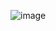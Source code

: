 ![image](https://github.com/gurjeetsinghvirdee/W3Schools-Frontend-Development-Exercises/assets/73753957/22e7cb5b-7aa0-4440-ab6d-dea81e29e4ac)
